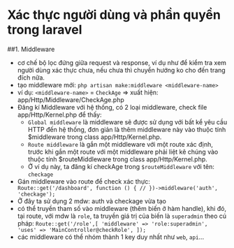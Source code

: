 # Xác thực người dùng và phần quyền trong laravel
##1. Middleware
- cơ chế bộ lọc đứng giữa request và response, ví dụ như để kiểm tra xem người dùng xác thực chưa, nếu chưa thì chuyển hướng ko cho đến trang đích nữa.
- tạo middleware mới: `php artisan make:middleware <middleware-name>`
- ví dụ: `<middleware-name>` = `CheckAge` => xuất hiện: app/Http/Middleware/CheckAge.php
- Đăng kí Middleware với hệ thống, có 2 loại middleware, check file  app/Http/Kernel.php để thấy: 
    - `Global middleware` là middleware sẽ được sử dụng với bất kể yêu cầu HTTP đến hệ thống, đơn giản là thêm middleware này vào thuộc tính $middleware trong class app/Http/Kernel.php.
    - `Route middleware` là gắn một middleware với một route xác định, trước khi gắn một route với một middleware phải liệt kê chúng vào thuộc tính $routeMiddleware trong class app/Http/Kernel.php.
    - Ở ví dụ này, ta đăng kí checkAge trong `$routeMiddleware` với tên: `checkage`
- Gán middleware vào route để check xác thực: 
    `
    Route::get('/dashboard', function () {
    //
})->middleware('auth', 'checkage');`
- Ở đây ta sử dụng 2 mdw: auth và checkage vừa tạo 
- có thể truyền tham số vào middleware (thêm biến ở hàm handle), khi đó, tại route, với mdw là `role`, ta truyền giá trị của biến là `superadmin` theo cú pháp: 
`Route::get('/role',[
   'middleware' => 'role:superadmin',
   'uses' => 'MainController@checkRole',
]);
`
- các middleware có thể nhóm thành 1 key duy nhất như `web`, `api`...


